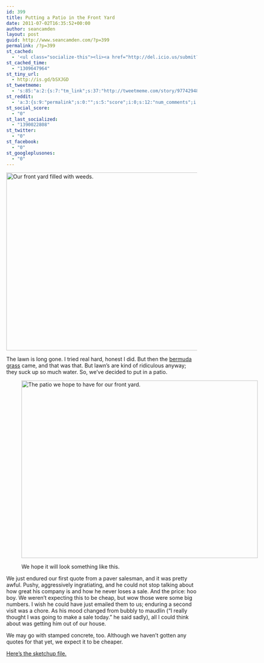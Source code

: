 ```yaml
---
id: 399
title: Putting a Patio in the Front Yard
date: 2011-07-02T16:35:52+00:00
author: seancamden
layout: post
guid: http://www.seancamden.com/?p=399
permalink: /?p=399
st_cached:
  - '<ul class="socialize-this"><li><a href="http://del.icio.us/submit?url=http%3A%2F%2Fwww.seancamden.com%2F%3Fp%3D399&title=Putting+a+Patio+in+the+Front+Yard" target="_blank"><img src="http://www.seancamden.com/wp-content/plugins/socialize-this/widgets/alteredicons/del.png" width="48px" height="48px" alt="Delicious" title="Delicious" /></a></li><li><a href="http://www.facebook.com/sharer.php?u=http%3A%2F%2Fwww.seancamden.com%2F%3Fp%3D399&t=Putting+a+Patio+in+the+Front+Yard" target="_blank"><img src="http://www.seancamden.com/wp-content/plugins/socialize-this/widgets/alteredicons/facebook.png" width="48px" height="48px" alt="Facebook" title="Facebook" /></a></li><li><a href="http://digg.com/submit?phase=2&url=http%3A%2F%2Fwww.seancamden.com%2F%3Fp%3D399" target="_blank"><img src="http://www.seancamden.com/wp-content/plugins/socialize-this/widgets/alteredicons/digg.png" width="48px" height="48px" alt="Digg" title="Digg" /></a></li><li><a href="http://www.reddit.com/submit?url=http%3A%2F%2Fwww.seancamden.com%2F%3Fp%3D399&title=Putting+a+Patio+in+the+Front+Yard" target="_blank"><img src="http://www.seancamden.com/wp-content/plugins/socialize-this/widgets/alteredicons/reddit.png" width="48px" height="48px" alt="Reddit" title="Reddit" /></a></li><li><a href="http://www.stumbleupon.com/submit?url=http%3A%2F%2Fwww.seancamden.com%2F%3Fp%3D399&title=Putting+a+Patio+in+the+Front+Yard" target="_blank"><img src="http://www.seancamden.com/wp-content/plugins/socialize-this/widgets/alteredicons/stumble.png" width="48px" height="48px" alt="StumbleUpon" title="StumbleUpon" /></a></li><li><a href="http://twitter.com/home?status=Currently Reading http%3A%2F%2Fwww.seancamden.com%2F%3Fp%3D399"  target="_blank"><img src="http://www.seancamden.com/wp-content/plugins/socialize-this/widgets/alteredicons/twitter.png" width="48px" height="48px" alt="Twitter" title="Twitter" /></a></li></ul>'
st_cached_time:
  - "1309647964"
st_tiny_url:
  - http://is.gd/bSXJGD
st_tweetmeme:
  - 's:85:"a:2:{s:7:"tm_link";s:37:"http://tweetmeme.com/story/9774294832";s:9:"url_count";i:0;}";'
st_reddit:
  - 'a:3:{s:9:"permalink";s:0:"";s:5:"score";i:0;s:12:"num_comments";i:0;}'
st_social_score:
  - "0"
st_last_socialized:
  - "1390022808"
st_twitter:
  - "0"
st_facebook:
  - "0"
st_googleplusones:
  - "0"
---
```

<img class="alignnone size-full wp-image-401" title="our-front-yard-with-weeds" src="http://www.seancamden.com/wp-content/uploads/2011/07/our-front-yard-with-weeds.jpg" alt="Our front yard filled with weeds." width="625" height="469" srcset="http://seancamden.cosm/wp-content/uploads/2011/07/our-front-yard-with-weeds.jpg 625w, http://seancamden.cosm/wp-content/uploads/2011/07/our-front-yard-with-weeds-300x225.jpg 300w" sizes="(max-width: 625px) 100vw, 625px" />
  
The lawn is long gone. I tried real hard, honest I did. But then the [bermuda grass](http://www.ppws.vt.edu/scott/weed_id/cynda.htm) came, and that was that. But lawn&#8217;s are kind of ridiculous anyway; they suck up so much water. So, we&#8217;ve decided to put in a patio.<figure id="attachment_402" style="width: 624px" class="wp-caption alignnone">

[<img class="size-full wp-image-402" title="front-yard-2015-bricks-2d" src="http://www.seancamden.com/wp-content/uploads/2011/07/front-yard-2015-bricks-2d.jpg" alt="The patio we hope to have for our front yard." width="624" height="468" srcset="http://seancamden.cosm/wp-content/uploads/2011/07/front-yard-2015-bricks-2d.jpg 624w, http://seancamden.cosm/wp-content/uploads/2011/07/front-yard-2015-bricks-2d-300x225.jpg 300w" sizes="(max-width: 624px) 100vw, 624px" />](http://www.seancamden.com/stuff/front-yard-2015-bricks-2c.jpg)<figcaption class="wp-caption-text">We hope it will look something like this.</figcaption></figure> 

We just endured our first quote from a paver salesman, and it was pretty awful. Pushy, aggressively ingratiating, and he could not stop talking about how great his company is and how he never loses a sale. And the price: hoo boy. We weren&#8217;t expecting this to be cheap, but wow those were some big numbers. I wish he could have just emailed them to us; enduring a second visit was a chore. As his mood changed from bubbly to maudlin (&#8220;I really thought I was going to make a sale today.&#8221; he said sadly), all I could think about was getting him out of our house.

We may go with stamped concrete, too. Although we haven&#8217;t gotten any quotes for that yet, we expect it to be cheaper.

[Here&#8217;s the sketchup file.](http://www.seancamden.com/stuff/front-yard-2015-bricks-2.zip)
